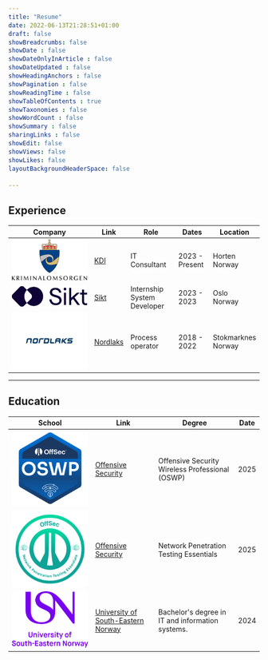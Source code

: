 ```yaml
---
title: "Resume"
date: 2022-06-13T21:28:51+01:00
draft: false
showBreadcrumbs: false
showDate : false
showDateOnlyInArticle : false
showDateUpdated : false
showHeadingAnchors : false
showPagination : false
showReadingTime : false
showTableOfContents : true
showTaxonomies : false 
showWordCount : false
showSummary : false
sharingLinks : false
showEdit: false
showViews: false
showLikes: false
layoutBackgroundHeaderSpace: false

---
```


## Experience

<table>
    <thead>
        <tr>
            <th>Company</th>
            <th>Link</th>
            <th>Role</th>
            <th>Dates</th>
            <th>Location</th>
        </tr>
    </thead>
    <tbody>
        <tr>
            <td rowspan=3><img class="customEntitityLogo" src="kdi.png"/></td>
            <td rowspan=3><a href="https://www.kriminalomsorgen.no/" target="_blank">KDI</a></td>
        </tr>
        <tr>
            <td>IT Consultant</td>
            <td>2023 - Present</td>
            <td>Horten </br>Norway</td>
        </tr>
        <tr>
        </tr>
        <tr>
            <td><img class="customEntitityLogo" src="Sikt.png"/></td>
            <td><a href="https://sikt.no/en/home" target="_blank">Sikt</a></td>
            <td>Internship System Developer</td>
            <td>2023 - 2023</td>
            <td>Oslo</br>Norway</td>
        </tr>
        <tr>
            <td rowspan=3><img class="customEntitityLogo" src="Nordlaks-logo.png"/></td>
            <td rowspan=3><a href="https://www.nordlaks.no/" target="_blank">Nordlaks</a></td>
        </tr>
        <tr>
            <td>Process operator</td>
            <td>2018 - 2022</td>
            <td>Stokmarknes</br>Norway </td>
        </tr>
        <tr>
        </tr>
    </tbody>
</table>

---

## Education

<table>
    <thead>
        <tr>
            <th>School</th>
            <th>Link</th>
            <th>Degree</th>
            <th>Date</th>
        </tr>
    </thead>
    <tbody>
        <tr>
            <td><img class="customEntitityLogo" src="oswp.png"/></td>
            <td><a href="https://www.credential.net/ab1a01f6-de14-46d9-bea9-3348d06150bc#acc.ZUCkABHb" target="_blank">Offensive Security</a></td>
            <td>Offensive Security Wireless Professional (OSWP)</td>
            <td>2025</td>
        </tr>
        <tr>
            <td><img class="customEntitityLogo" src="network_pen.png"/></td>
            <td><a href="https://www.credential.net/6c6a403c-3dee-4042-b60f-3df12e7a4d85#acc.s5m4bJQp" target="_blank">Offensive Security</a></td>
            <td>Network Penetration Testing Essentials</td>
            <td>2025</td>
        </tr>
        <tr>
            <td><img class="customEntitityLogo" src="usn.png"/></td>
            <td><a href="https://www.usn.no/english/" target="_blank">University of South-Eastern Norway</a></td>
            <td>Bachelor's degree in IT and information systems.</td>
            <td>2024</td>
        </tr>
    </tbody>
</table>